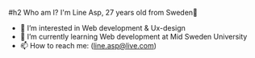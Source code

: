 #h2 Who am I?
I'm Line Asp, 27 years old from Sweden🌻

- 👀 I’m interested in Web development & Ux-design 
- 🌱 I’m currently learning Web development at Mid Sweden University
- 📫 How to reach me: (line.asp@live.com)
